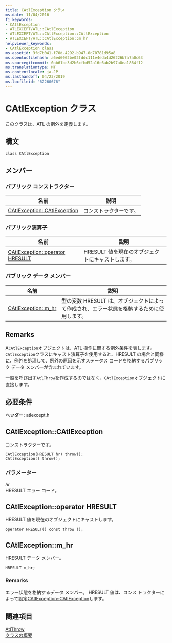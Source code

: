 ```yaml
---
title: CAtlException クラス
ms.date: 11/04/2016
f1_keywords:
- CAtlException
- ATLEXCEPT/ATL::CAtlException
- ATLEXCEPT/ATL::CAtlException::CAtlException
- ATLEXCEPT/ATL::CAtlException::m_hr
helpviewer_keywords:
- CAtlException class
ms.assetid: 3fd7b041-f70d-4292-b947-0d70781d95a8
ms.openlocfilehash: a6ed6062be02fddc111e4eda4d26226b7a7a0c63
ms.sourcegitcommit: 0ab61bc3d2b6cfbd52a16c6ab2b97a8ea1864f12
ms.translationtype: MT
ms.contentlocale: ja-JP
ms.lasthandoff: 04/23/2019
ms.locfileid: "62260676"
---
```

# <a name="catlexception-class"></a>CAtlException クラス

このクラスは、ATL の例外を定義します。

## <a name="syntax"></a>構文

```
class CAtlException
```

## <a name="members"></a>メンバー

### <a name="public-constructors"></a>パブリック コンストラクター

|名前|説明|
|----------|-----------------|
|[CAtlException::CAtlException](#catlexception)|コンストラクターです。|

### <a name="public-operators"></a>パブリック演算子

|名前|説明|
|----------|-----------------|
|[CAtlException::operator HRESULT](#operator_hresult)|HRESULT 値を現在のオブジェクトにキャストします。|

### <a name="public-data-members"></a>パブリック データ メンバー

|名前|説明|
|----------|-----------------|
|[CAtlException::m_hr](#m_hr)|型の変数 HRESULT は、オブジェクトによって作成され、エラー状態を格納するために使用します。|

## <a name="remarks"></a>Remarks

A`CAtlException`オブジェクトは、ATL 操作に関する例外条件を表します。 `CAtlException`クラスにキャスト演算子を使用すると、HRESULT の場合と同様に、例外を処理して、例外の原因を示すステータス コードを格納するパブリック データ メンバーが含まれています。

一般を呼び出す`AtlThrow`を作成するのではなく、`CAtlException`オブジェクトに直接します。

## <a name="requirements"></a>必要条件

**ヘッダー:** atlexcept.h

##  <a name="catlexception"></a>  CAtlException::CAtlException

コンストラクターです。

```
CAtlException(HRESULT hr) throw();
CAtlException() throw();
```

### <a name="parameters"></a>パラメーター

*hr*<br/>
HRESULT エラー コード。

##  <a name="operator_hresult"></a>  CAtlException::operator HRESULT

HRESULT 値を現在のオブジェクトにキャストします。

```
operator HRESULT() const throw ();
```

##  <a name="m_hr"></a>  CAtlException::m_hr

HRESULT データ メンバー。

```
HRESULT m_hr;
```

### <a name="remarks"></a>Remarks

エラー状態を格納するデータ メンバー。 HRESULT 値は、コンス トラクターによって設定[CAtlException::CAtlException](#catlexception)します。

## <a name="see-also"></a>関連項目

[AtlThrow](debugging-and-error-reporting-global-functions.md#atlthrow)<br/>
[クラスの概要](../../atl/atl-class-overview.md)
